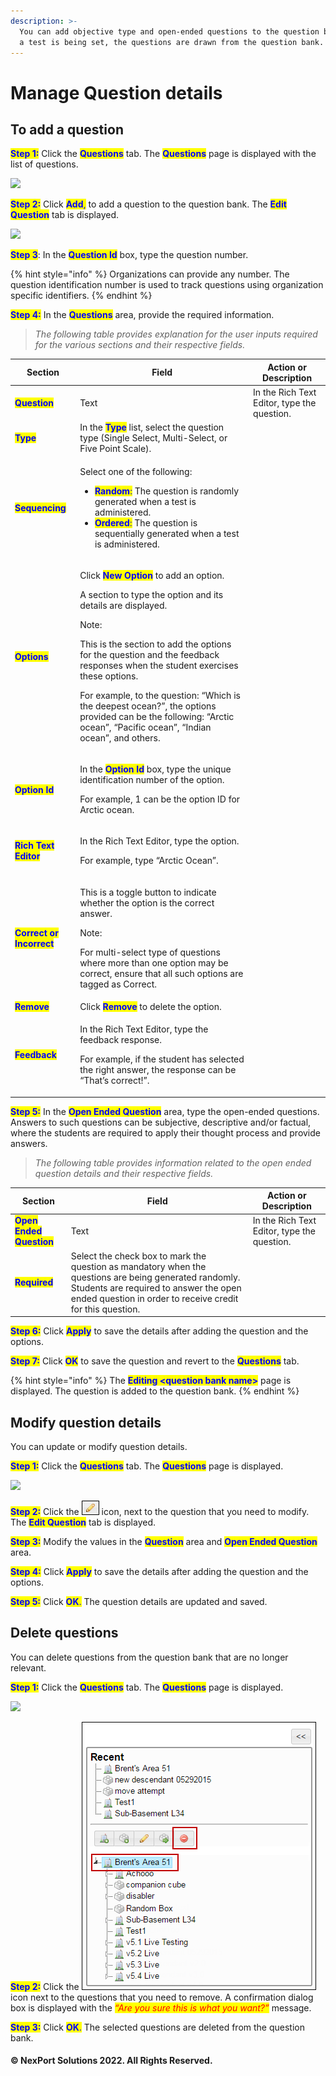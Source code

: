 ```yaml
---
description: >-
  You can add objective type and open-ended questions to the question bank. When
  a test is being set, the questions are drawn from the question bank.
---
```


# Manage Question details

## To add a question

<mark style="color:blue;">**Step 1:**</mark> Click the <mark style="color:blue;">**Questions**</mark> tab. The <mark style="color:blue;">**Questions**</mark> page is displayed with the list of questions.

![](../../../../../../.gitbook/assets/Questions\_Add\_550x185.png)

<mark style="color:blue;">**Step 2:**</mark> Click <mark style="color:blue;">**Add**</mark><mark style="color:blue;">,</mark> to add a question to the question bank. The <mark style="color:blue;">**Edit Question**</mark> tab is displayed.

![](../../../../../../.gitbook/assets/Edit\_Question\_550x478.png)

<mark style="color:blue;">**Step 3**</mark>: In the <mark style="color:blue;">**Question Id**</mark> box, type the question number.

{% hint style="info" %}
Organizations can provide any number. The question identification number is used to track questions using organization specific identifiers.
{% endhint %}

<mark style="color:blue;">**Step 4:**</mark> In the <mark style="color:blue;">**Questions**</mark> area, provide the required information.

> _The following table provides explanation for the user inputs required for the various sections and their respective fields._

| Section                                                   | Field                                                                                                                                                                                                                                                                                                                                                                                                                                                                                   | Action or Description                       |
| --------------------------------------------------------- | --------------------------------------------------------------------------------------------------------------------------------------------------------------------------------------------------------------------------------------------------------------------------------------------------------------------------------------------------------------------------------------------------------------------------------------------------------------------------------------- | ------------------------------------------- |
| <mark style="color:blue;">**Question**</mark>             | Text                                                                                                                                                                                                                                                                                                                                                                                                                                                                                    | In the Rich Text Editor, type the question. |
| <mark style="color:blue;">**Type**</mark>                 | In the <mark style="color:blue;">**Type**</mark> list, select the question type (Single Select, Multi-Select, or Five Point Scale).                                                                                                                                                                                                                                                                                                                                                     |                                             |
| <mark style="color:blue;">**Sequencing**</mark>           | <p>Select one of the following:</p><ul><li><mark style="color:blue;"><strong>Random</strong>:</mark> The question is randomly generated when a test is administered.</li><li><mark style="color:blue;"><strong>Ordered</strong>:</mark> The question is sequentially generated when a test is administered.</li></ul>                                                                                                                                                                   |                                             |
| <mark style="color:blue;">**Options**</mark>              | <p>Click <mark style="color:blue;"><strong>New Option</strong></mark> to add an option.</p><p>A section to type the option and its details are displayed.</p><p>Note:</p><p>This is the section to add the options for the question and the feedback responses when the student exercises these options.</p><p>For example, to the question: “Which is the deepest ocean?”, the options provided can be the following: “Arctic ocean”, “Pacific ocean”, “Indian ocean”, and others.</p> |                                             |
| <mark style="color:blue;">**Option Id**</mark>            | <p>In the <mark style="color:blue;"><strong>Option Id</strong></mark> box, type the unique identification number of the option.</p><p>For example, 1 can be the option ID for Arctic ocean.</p>                                                                                                                                                                                                                                                                                         |                                             |
| <mark style="color:blue;">**Rich Text Editor**</mark>     | <p>In the Rich Text Editor, type the option.</p><p>For example, type “Arctic Ocean”.</p>                                                                                                                                                                                                                                                                                                                                                                                                |                                             |
| <mark style="color:blue;">**Correct or Incorrect**</mark> | <p>This is a toggle button to indicate whether the option is the correct answer.</p><p>Note:</p><p>For multi-select type of questions where more than one option may be correct, ensure that all such options are tagged as Correct.</p>                                                                                                                                                                                                                                                |                                             |
| <mark style="color:blue;">**Remove**</mark>               | Click <mark style="color:blue;">**Remove**</mark> to delete the option.                                                                                                                                                                                                                                                                                                                                                                                                                 |                                             |
| <mark style="color:blue;">**Feedback**</mark>             | <p>In the Rich Text Editor, type the feedback response.</p><p>For example, if the student has selected the right answer, the response can be “That’s correct!”.</p>                                                                                                                                                                                                                                                                                                                     |                                             |

<mark style="color:blue;">**Step 5:**</mark> In the <mark style="color:blue;">**Open Ended Question**</mark> area, type the open-ended questions. Answers to such questions can be subjective, descriptive and/or factual, where the students are required to apply their thought process and provide answers.

> _The following table provides information related to the open ended question details and their respective fields._

| Section                                                  | Field                                                                                                                                                                                                         | Action or Description                       |
| -------------------------------------------------------- | ------------------------------------------------------------------------------------------------------------------------------------------------------------------------------------------------------------- | ------------------------------------------- |
| <mark style="color:blue;">**Open Ended Question**</mark> | Text                                                                                                                                                                                                          | In the Rich Text Editor, type the question. |
| <mark style="color:blue;">**Required**</mark>            | Select the check box to mark the question as mandatory when the questions are being generated randomly. Students are required to answer the open ended question in order to receive credit for this question. |                                             |

<mark style="color:blue;">**Step 6:**</mark> Click <mark style="color:blue;">**Apply**</mark> to save the details after adding the question and the options.

<mark style="color:blue;">**Step 7:**</mark> Click <mark style="color:blue;">**OK**</mark> to save the question and revert to the <mark style="color:blue;">**Questions**</mark> tab.

{% hint style="info" %}
The <mark style="color:blue;">**Editing \<question bank name>**</mark> page is displayed. The question is added to the question bank.
{% endhint %}

## Modify question details <a href="#modify" id="modify"></a>

You can update or modify question details.

<mark style="color:blue;">**Step 1:**</mark> Click the <mark style="color:blue;">**Questions**</mark> tab. The <mark style="color:blue;">**Questions**</mark> page is displayed.

![](../../../../../../.gitbook/assets/Questions\_Edit\_550x185.png)

<mark style="color:blue;">**Step 2:**</mark> Click the ![](../../../../../../.gitbook/assets/Edit.png) icon, next to the question that you need to modify. The <mark style="color:blue;">**Edit Question**</mark> tab is displayed.

<mark style="color:blue;">**Step 3:**</mark> Modify the values in the <mark style="color:blue;">**Question**</mark> area and <mark style="color:blue;">**Open Ended Question**</mark> area.

<mark style="color:blue;">**Step 4:**</mark> Click <mark style="color:blue;">**Apply**</mark> to save the details after adding the question and the options.

<mark style="color:blue;">**Step 5:**</mark> Click <mark style="color:blue;">**OK**</mark><mark style="color:blue;">.</mark> The question details are updated and saved.

## Delete questions <a href="#delete" id="delete"></a>

You can delete questions from the question bank that are no longer relevant.

<mark style="color:blue;">**Step 1:**</mark> Click the <mark style="color:blue;">**Questions**</mark> tab. The <mark style="color:blue;">**Questions**</mark> page is displayed.

![](../../../../../../.gitbook/assets/Questions\_Delete\_550x185.png)

<mark style="color:blue;">**Step 2:**</mark> Click the ![](../../../../../../.gitbook/assets/delete907e.png) icon next to the questions that you need to remove. A confirmation dialog box is displayed with the _<mark style="color:red;background-color:yellow;">“Are you sure this is what you want?”</mark>_ message.

<mark style="color:blue;">**Step 3:**</mark> Click <mark style="color:blue;">**OK**</mark><mark style="color:blue;">.</mark> The selected questions are deleted from the question bank.

#### © NexPort Solutions 2022. All Rights Reserved.
